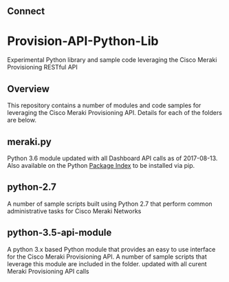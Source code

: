 ## Connect 


# Provision-API-Python-Lib
Experimental Python library and sample code leveraging the Cisco Meraki
Provisioning RESTful API

## Overview

This repository contains a number of modules and code samples for leveraging
the Cisco Meraki Provisioning API.  Details for each of the folders are
below.

## meraki.py

Python 3.6 module updated with all Dashboard API calls as of 2017-08-13.
Also available on the Python [Package Index](https://pypi.python.org/pypi/meraki/) to be installed via pip.

## python-2.7

A number of sample scripts built using Python 2.7 that perform common
administrative tasks for Cisco Meraki Networks

## python-3.5-api-module

A python 3.x based Python module that provides an easy to use interface
for the Cisco Meraki Provisioning API.  A number of sample scripts that 
leverage this module are included in the folder.
 updated with all curent Meraki Provisioning API calls


